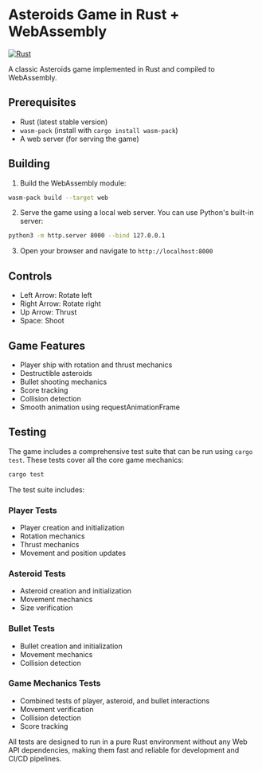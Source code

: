 # Asteroids Game in Rust + WebAssembly

[![Rust](https://github.com/intrepion/asteroids-rust/actions/workflows/rust.yml/badge.svg?branch=main)](https://github.com/intrepion/asteroids-rust/actions/workflows/rust.yml)

A classic Asteroids game implemented in Rust and compiled to WebAssembly.

## Prerequisites

- Rust (latest stable version)
- `wasm-pack` (install with `cargo install wasm-pack`)
- A web server (for serving the game)

## Building

1. Build the WebAssembly module:
```bash
wasm-pack build --target web
```

2. Serve the game using a local web server. You can use Python's built-in server:
```bash
python3 -m http.server 8000 --bind 127.0.0.1
```

3. Open your browser and navigate to `http://localhost:8000`

## Controls

- Left Arrow: Rotate left
- Right Arrow: Rotate right
- Up Arrow: Thrust
- Space: Shoot

## Game Features

- Player ship with rotation and thrust mechanics
- Destructible asteroids
- Bullet shooting mechanics
- Score tracking
- Collision detection
- Smooth animation using requestAnimationFrame

## Testing

The game includes a comprehensive test suite that can be run using `cargo test`. These tests cover all the core game mechanics:

```bash
cargo test
```

The test suite includes:

### Player Tests
- Player creation and initialization
- Rotation mechanics
- Thrust mechanics
- Movement and position updates

### Asteroid Tests
- Asteroid creation and initialization
- Movement mechanics
- Size verification

### Bullet Tests
- Bullet creation and initialization
- Movement mechanics
- Collision detection

### Game Mechanics Tests
- Combined tests of player, asteroid, and bullet interactions
- Movement verification
- Collision detection
- Score tracking

All tests are designed to run in a pure Rust environment without any Web API dependencies, making them fast and reliable for development and CI/CD pipelines. 
